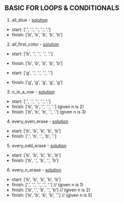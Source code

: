 ## BASIC FOR LOOPS & CONDITIONALS

1. all_blue - [solution](/challenges/solutions/all_blue.js)

  * start:  ['.', '.', '.', '.', '.']
  * finish: ['b', 'b', 'b', 'b', 'b']

2. all_first_color - [solution](/challenges/solutions/all_first_color.js)

  * start:  ['b', '.', '.', '.', '.']
  * finish: ['b', 'b', 'b', 'b', 'b']

  * start:  ['g', '.', '.', '.', '.']
  * finish: ['g', 'g', 'g', 'g', 'g']

3. n_in_a_row - [solution](/challenges/solutions/n_in_a_row.js)

  * start:  ['.', '.', '.', '.', '.']
  * finish: ['b', 'b', '.', '.', '.']  \(given n is 2)
  * finish: ['b', 'b', 'b', '.', '.']  \(given n is 3)

4. every_even_erase - [solution](/challenges/solutions/every_even_erase.js)

  * start:  ['b', 'b', 'b', 'b', 'b']
  * finish: ['.', 'b', '.', 'b', '.']
  
5. every_odd_erase - [solution](/challenges/solutions/every_odd_erase.js)

  * start:  ['b', 'b', 'b', 'b', 'b']
  * finish: ['b', '.', 'b', '.', 'b']
  
6. every_n_erase - [solution](/challenges/solutions/every_n_erase.js)

  * start:  ['b', 'b', 'b', 'b', 'b']
  * finish: ['.', '.', '.', '.', '.'] // (given n is 1)
  * finish: ['b', '.', 'b', '.', 'b'] // (given n is 2)
  * finish: ['b', 'b', 'b', 'b', '.'] // (given n is 5)
